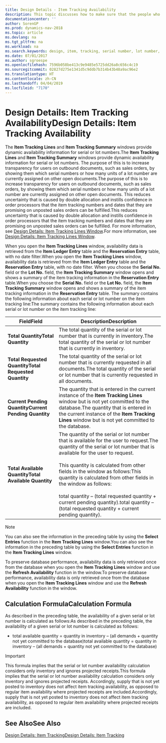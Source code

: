 ```yaml
---
title: Design Details - Item Tracking Availability
description: This topic discusses how to make sure that the people who process orders can rely on the availability of serial or lot numbers.
documentationcenter: ''
author: SorenGP
ms.prod: dynamics-nav-2018
ms.topic: article
ms.devlang: na
ms.tgt_pltfrm: na
ms.workload: na
ms.search.keywords: design, item, tracking, serial number, lot number, outbound documents
ms.date: 07/01/2017
ms.author: sgroespe
ms.openlocfilehash: 7596b058be413c9e9485e5725dd26a8c656c4c19
ms.sourcegitcommit: 02827d275e1341d5c9ddb7b314b43b48a9ac96e2
ms.translationtype: HT
ms.contentlocale: zh-CN
ms.lasthandoff: 04/04/2019
ms.locfileid: "7170"
---
```

# <a name="design-details-item-tracking-availability"></a><span data-ttu-id="c115c-103">Design Details: Item Tracking Availability</span><span class="sxs-lookup"><span data-stu-id="c115c-103">Design Details: Item Tracking Availability</span></span>
<span data-ttu-id="c115c-104">The **Item Tracking Lines** and **Item Tracking Summary** windows provide dynamic availability information for serial or lot numbers.</span><span class="sxs-lookup"><span data-stu-id="c115c-104">The **Item Tracking Lines** and **Item Tracking Summary** windows provide dynamic availability information for serial or lot numbers.</span></span> <span data-ttu-id="c115c-105">The purpose of this is to increase transparency for users on outbound documents, such as sales orders, by showing them which serial numbers or how many units of a lot number are currently assigned on other open documents.</span><span class="sxs-lookup"><span data-stu-id="c115c-105">The purpose of this is to increase transparency for users on outbound documents, such as sales orders, by showing them which serial numbers or how many units of a lot number are currently assigned on other open documents.</span></span> <span data-ttu-id="c115c-106">This reduces uncertainty that is caused by double allocation and instills confidence in order processors that the item tracking numbers and dates that they are promising on unposted sales orders can be fulfilled.</span><span class="sxs-lookup"><span data-stu-id="c115c-106">This reduces uncertainty that is caused by double allocation and instills confidence in order processors that the item tracking numbers and dates that they are promising on unposted sales orders can be fulfilled.</span></span> <span data-ttu-id="c115c-107">For more information, see [Design Details: Item Tracking Lines Window](design-details-item-tracking-lines-window.md).</span><span class="sxs-lookup"><span data-stu-id="c115c-107">For more information, see [Design Details: Item Tracking Lines Window](design-details-item-tracking-lines-window.md).</span></span>  
  
<span data-ttu-id="c115c-108">When you open the **Item Tracking Lines** window, availability data is retrieved from the **Item Ledger Entry** table and the **Reservation Entry** table, with no date filter.</span><span class="sxs-lookup"><span data-stu-id="c115c-108">When you open the **Item Tracking Lines** window, availability data is retrieved from the **Item Ledger Entry** table and the **Reservation Entry** table, with no date filter.</span></span> <span data-ttu-id="c115c-109">When you choose the **Serial No.** field or the **Lot No.** field, the **Item Tracking Summary** window opens and shows a summary of the item tracking information in the **Reservation Entry** table.</span><span class="sxs-lookup"><span data-stu-id="c115c-109">When you choose the **Serial No.** field or the **Lot No.** field, the **Item Tracking Summary** window opens and shows a summary of the item tracking information in the **Reservation Entry** table.</span></span> <span data-ttu-id="c115c-110">The summary contains the following information about each serial or lot number on the item tracking line:</span><span class="sxs-lookup"><span data-stu-id="c115c-110">The summary contains the following information about each serial or lot number on the item tracking line:</span></span>  
  
|<span data-ttu-id="c115c-111">Field</span><span class="sxs-lookup"><span data-stu-id="c115c-111">Field</span></span>|<span data-ttu-id="c115c-112">Description</span><span class="sxs-lookup"><span data-stu-id="c115c-112">Description</span></span>|  
|---------------------------------|---------------------------------------|  
|**<span data-ttu-id="c115c-113">Total Quantity</span><span class="sxs-lookup"><span data-stu-id="c115c-113">Total Quantity</span></span>**|<span data-ttu-id="c115c-114">The total quantity of the serial or lot number that is currently in inventory.</span><span class="sxs-lookup"><span data-stu-id="c115c-114">The total quantity of the serial or lot number that is currently in inventory.</span></span>|  
|**<span data-ttu-id="c115c-115">Total Requested Quantity</span><span class="sxs-lookup"><span data-stu-id="c115c-115">Total Requested Quantity</span></span>**|<span data-ttu-id="c115c-116">The total quantity of the serial or lot number that is currently requested in all documents.</span><span class="sxs-lookup"><span data-stu-id="c115c-116">The total quantity of the serial or lot number that is currently requested in all documents.</span></span>|  
|**<span data-ttu-id="c115c-117">Current Pending Quantity</span><span class="sxs-lookup"><span data-stu-id="c115c-117">Current Pending Quantity</span></span>**|<span data-ttu-id="c115c-118">The quantity that is entered in the current instance of the **Item Tracking Lines** window but is not yet committed to the database.</span><span class="sxs-lookup"><span data-stu-id="c115c-118">The quantity that is entered in the current instance of the **Item Tracking Lines** window but is not yet committed to the database.</span></span>|  
|**<span data-ttu-id="c115c-119">Total Available Quantity</span><span class="sxs-lookup"><span data-stu-id="c115c-119">Total Available Quantity</span></span>**|<span data-ttu-id="c115c-120">The quantity of the serial or lot number that is available for the user to request.</span><span class="sxs-lookup"><span data-stu-id="c115c-120">The quantity of the serial or lot number that is available for the user to request.</span></span><br /><br /> <span data-ttu-id="c115c-121">This quantity is calculated from other fields in the window as follows:</span><span class="sxs-lookup"><span data-stu-id="c115c-121">This quantity is calculated from other fields in the window as follows:</span></span><br /><br /> <span data-ttu-id="c115c-122">total quantity – (total requested quantity + current pending quantity).</span><span class="sxs-lookup"><span data-stu-id="c115c-122">total quantity – (total requested quantity + current pending quantity).</span></span>|  
  
> [!NOTE]  
>  <span data-ttu-id="c115c-123">You can also see the information in the preceding table by using the **Select Entries** function in the **Item Tracking Lines** window.</span><span class="sxs-lookup"><span data-stu-id="c115c-123">You can also see the information in the preceding table by using the **Select Entries** function in the **Item Tracking Lines** window.</span></span>  
  
<span data-ttu-id="c115c-124">To preserve database performance, availability data is only retrieved once from the database when you open the **Item Tracking Lines** window and use the **Refresh Availability** function in the window.</span><span class="sxs-lookup"><span data-stu-id="c115c-124">To preserve database performance, availability data is only retrieved once from the database when you open the **Item Tracking Lines** window and use the **Refresh Availability** function in the window.</span></span>  
  
## <a name="calculation-formula"></a><span data-ttu-id="c115c-125">Calculation Formula</span><span class="sxs-lookup"><span data-stu-id="c115c-125">Calculation Formula</span></span>  
<span data-ttu-id="c115c-126">As described in the preceding table, the availability of a given serial or lot number is calculated as follows:</span><span class="sxs-lookup"><span data-stu-id="c115c-126">As described in the preceding table, the availability of a given serial or lot number is calculated as follows:</span></span>  
  
* <span data-ttu-id="c115c-127">total available quantity = quantity in inventory – (all demands + quantity not yet committed to the database)</span><span class="sxs-lookup"><span data-stu-id="c115c-127">total available quantity = quantity in inventory – (all demands + quantity not yet committed to the database)</span></span>  
  
> [!IMPORTANT]  
>  <span data-ttu-id="c115c-128">This formula implies that the serial or lot number availability calculation considers only inventory and ignores projected receipts.</span><span class="sxs-lookup"><span data-stu-id="c115c-128">This formula implies that the serial or lot number availability calculation considers only inventory and ignores projected receipts.</span></span> <span data-ttu-id="c115c-129">Accordingly, supply that is not yet posted to inventory does not affect item tracking availability, as opposed to regular item availability where projected receipts are included.</span><span class="sxs-lookup"><span data-stu-id="c115c-129">Accordingly, supply that is not yet posted to inventory does not affect item tracking availability, as opposed to regular item availability where projected receipts are included.</span></span>  
  
## <a name="see-also"></a><span data-ttu-id="c115c-130">See Also</span><span class="sxs-lookup"><span data-stu-id="c115c-130">See Also</span></span>  
[<span data-ttu-id="c115c-131">Design Details: Item Tracking</span><span class="sxs-lookup"><span data-stu-id="c115c-131">Design Details: Item Tracking</span></span>](design-details-item-tracking.md)